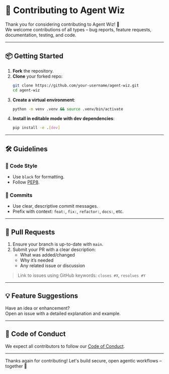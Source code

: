 # 🤝 Contributing to Agent Wiz

Thank you for considering contributing to Agent Wiz! 🎉  
We welcome contributions of all types – bug reports, feature requests, documentation, testing, and code.

---

## 📦 Getting Started

1. **Fork** the repository.
2. **Clone** your forked repo:
   ```bash
   git clone https://github.com/your-username/agent-wiz.git
   cd agent-wiz
   ```
3. **Create a virtual environment**:
   ```bash
   python -m venv .venv && source .venv/bin/activate
   ```
4. **Install in editable mode with dev dependencies**:
   ```bash
   pip install -e .[dev]
   ```

---

## 🛠️ Guidelines

### 📄 Code Style

- Use `black` for formatting.
- Follow [PEP8](https://peps.python.org/pep-0008/).


### 📝 Commits

- Use clear, descriptive commit messages.
- Prefix with context: `feat:`, `fix:`, `refactor:`, `docs:`, etc.

---

## 🔄 Pull Requests

1. Ensure your branch is up-to-date with `main`.
2. Submit your PR with a clear description:
   - What was added/changed
   - Why it’s needed
   - Any related issue or discussion

> Link to issues using GitHub keywords: `closes #X`, `resolves #Y`

---

## 💡 Feature Suggestions

Have an idea or enhancement?  
Open an issue with a detailed explanation and example.

---

## 🤝 Code of Conduct

We expect all contributors to follow our [Code of Conduct](./CODE_OF_CONDUCT.md).

---

Thanks again for contributing! Let's build secure, open agentic workflows – together 🚀
